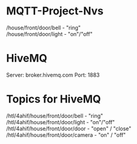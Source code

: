 # MQTT-Project-Nvs

/house/front/door/bell  - "ring"  
/house/front/door/light - "on"/"off"

# HiveMQ
Server: broker.hivemq.com 
Port: 1883

# Topics for HiveMQ
/htl/4ahif/house/front/door/bell  - "ring"  
/htl/4ahif/house/front/door/light - "on"/"off"
/htl/4ahif/house/front/door/door - "open" / "close"
/htl/4ahif/house/front/door/camera - "on" / "off"
